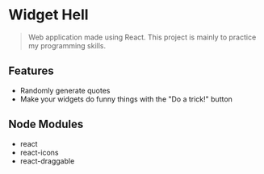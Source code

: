 # Widget Hell
> Web application made using React. This project is mainly to practice my programming skills.

## Features
- Randomly generate quotes
- Make your widgets do funny things with the "Do a trick!" button

## Node Modules
- react
- react-icons
- react-draggable
